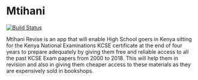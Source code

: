 # Mtihani
[![Build Status](https://travis-ci.com/WadeQ/Mtihani.svg?branch=master)](https://travis-ci.com/WadeQ/Mtihani)

Mtihani Revise is an app that will enable High School goers in Kenya sitting for the Kenya National Examinations KCSE certificate at the end of  four years to prepare adequately by giving them free and reliable access to all the past KCSE Exam papers from 2000 to 2018. This will help them in revision and also in giving them cheaper access to these materials as they are expensively sold in bookshops.
